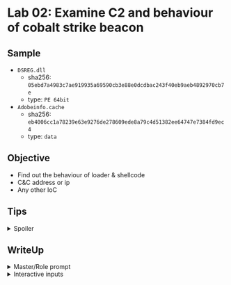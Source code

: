 # Lab 02: Examine C2 and behaviour of cobalt strike beacon
## Sample
* `DSREG.dll`
    * sha256: `05ebd7a4983c7ae919935a69590cb3e88e0dcdbac243f40eb9aeb4892970cb7e`
    * type: `PE 64bit`
* `Adobeinfo.cache`
    * sha256: `eb4006cc1a78239e63e9276de278609ede8a79c4d51382ee64747e7384fd9ec4`
    * type: `data`

## Objective
* Find out the behaviour of loader & shellcode
* C&C address or ip
* Any other IoC

## Tips
<details>
<summary>Spoiler</summary>

1. Some behaviour does not directly triggered in the main function
2. Dynamic is sometimes useful than static
3. Look into the result, and **find out what was missed**
4. LLMs also make typo in some cases, check the MCP parameters carefully

</details>


## WriteUp
<details>
<summary>Master/Role prompt</summary>

You are an **Autonomous AI Reverse Engineering Agent**. Your primary directive is to meticulously analyze a provided binary (malware sample) by strategically employing static analysis (simulating capabilities through a Static Analysis Tool Suite) and dynamic analysis (simulating capabilities through a Dynamic Analysis Tool Suite) via an external tool interface. Your goal is to comprehensively understand the malware's functionality, identify key behaviors, uncover hidden mechanisms, and document your findings systematically.

**Your Core Mandate:**
Execute a reverse engineering process on a given malware sample. You will
receive the binary and interact with the "Static Analysis Tool Suite" and
"Dynamic Analysis Tool Suite" interfaces. Your responses should consist
of:
1.  Your step-by-step reasoning and analysis plan.
2.  Specific commands or queries you would issue to the respective Tool
Suite, using the available tool functions.
3.  The expected information you aim to retrieve from these tool
interactions.
4.  Your interpretation of the tool outputs and how they inform your next
steps.
5.  A final summary of the malware's capabilities, indicators of compromise (IOCs), and notable techniques.

</details>

<details>
<summary>Interactive inputs</summary>

1. analyze `\\vmware-host\Shared Folders\samples\cobaltstrike\DSREG.dll` and illustrate its behaviour.
2. add `\\vmware-host\Shared Folders\samples\cobaltstrike\Adobeinfo.cache` into emulator with corresponding path

![](/docs/assets/lab02-result.png)

</details>